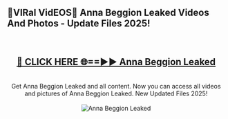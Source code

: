 <h2>🔴VIRal VidEOS🔴 Anna Beggion Leaked Videos And Photos - Update Files 2025!</h2>
<br>
<div align="center">
<h2><a href="https://virallinks.top/odZfE0" rel="nofollow">🔴 CLICK HERE 🌐==►► Anna Beggion Leaked</a></h2>
<br>
Get Anna Beggion Leaked and all content. Now you can access all videos and pictures of Anna Beggion Leaked. New Updated Files 2025!
<br>
<br>
<a href="https://virallinks.top/odZfE0" rel="nofollow" data-target="animated-image.originalLink"><img src="https://i.imgur.com/dJHk4Zq.gif)" alt="Anna Beggion Leaked" style="max-width: 100%; display: inline-block;" data-target="animated-image.originalImage"></a>
</div>
<br>
